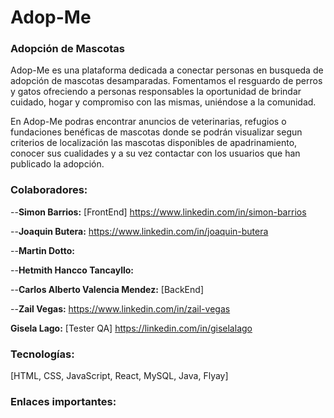 # Adop-Me
### Adopción de Mascotas
Adop-Me es una plataforma dedicada a conectar personas en busqueda de adopción de mascotas desamparadas. Fomentamos el resguardo de perros y gatos ofreciendo a personas responsables la oportunidad de brindar cuidado, hogar y compromiso con las mismas, uniéndose a la comunidad.

En Adop-Me podras encontrar anuncios de veterinarias, refugios o fundaciones benéficas de mascotas donde se podrán visualizar segun criterios de localización las mascotas disponibles de apadrinamiento, conocer sus cualidades y a su vez contactar con los usuarios que han publicado la adopción. 

### **Colaboradores:** ###

--**Simon Barrios:** [FrontEnd] 
https://www.linkedin.com/in/simon-barrios

--**Joaquin Butera:** 
https://www.linkedin.com/in/joaquin-butera

--**Martin Dotto:**

--**Hetmith Hancco Tancayllo:**

--**Carlos Alberto Valencia Mendez:** [BackEnd] 

--**Zail Vegas:** 
https://www.linkedin.com/in/zail-vegas

**Gisela Lago:** [Tester QA] 
https://linkedin.com/in/giselalago

### **Tecnologías:** ###
[HTML, CSS, JavaScript, React, MySQL, Java, Flyay]

### **Enlaces importantes:** ###

